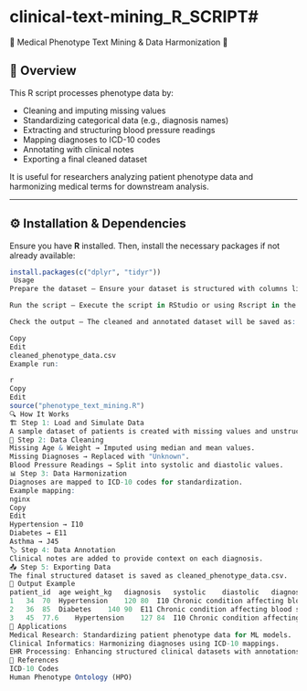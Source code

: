 # clinical-text-mining_R_SCRIPT#
🏥 Medical Phenotype Text Mining & Data Harmonization 🧬

## 📜 Overview
This R script processes phenotype data by:
- Cleaning and imputing missing values
- Standardizing categorical data (e.g., diagnosis names)
- Extracting and structuring blood pressure readings
- Mapping diagnoses to ICD-10 codes
- Annotating with clinical notes
- Exporting a final cleaned dataset

It is useful for researchers analyzing patient phenotype data and harmonizing medical terms for downstream analysis.

---

## ⚙️ Installation & Dependencies

Ensure you have **R** installed. Then, install the necessary packages if not already available:

```r
install.packages(c("dplyr", "tidyr"))
 Usage
Prepare the dataset – Ensure your dataset is structured with columns like age, weight_kg, diagnosis, and blood_pressure_mmHg.

Run the script – Execute the script in RStudio or using Rscript in the terminal.

Check the output – The cleaned and annotated dataset will be saved as:

Copy
Edit
cleaned_phenotype_data.csv
Example run:

r
Copy
Edit
source("phenotype_text_mining.R")
🔍 How It Works
🏗️ Step 1: Load and Simulate Data
A sample dataset of patients is created with missing values and unstructured text fields.
🧹 Step 2: Data Cleaning
Missing Age & Weight → Imputed using median and mean values.
Missing Diagnoses → Replaced with "Unknown".
Blood Pressure Readings → Split into systolic and diastolic values.
📊 Step 3: Data Harmonization
Diagnoses are mapped to ICD-10 codes for standardization.
Example mapping:
nginx
Copy
Edit
Hypertension → I10
Diabetes → E11
Asthma → J45
🏷️ Step 4: Data Annotation
Clinical notes are added to provide context on each diagnosis.
📤 Step 5: Exporting Data
The final structured dataset is saved as cleaned_phenotype_data.csv.
📂 Output Example
patient_id	age	weight_kg	diagnosis	systolic	diastolic	diagnosis_code	clinical_note
1	34	70	Hypertension	120	80	I10	Chronic condition affecting blood pressure
2	36	85	Diabetes	140	90	E11	Chronic condition affecting blood sugar regulation
3	45	77.6	Hypertension	127	84	I10	Chronic condition affecting blood pressure
🏥 Applications
Medical Research: Standardizing patient phenotype data for ML models.
Clinical Informatics: Harmonizing diagnoses using ICD-10 mappings.
EHR Processing: Enhancing structured clinical datasets with annotations.
🔗 References
ICD-10 Codes
Human Phenotype Ontology (HPO)
